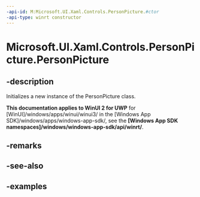 ```yaml
---
-api-id: M:Microsoft.UI.Xaml.Controls.PersonPicture.#ctor
-api-type: winrt constructor
---
```

<!-- Method syntax.
public PersonPicture.PersonPicture()
-->

# Microsoft.UI.Xaml.Controls.PersonPicture.PersonPicture


## -description

Initializes a new instance of the PersonPicture class.


**This documentation applies to WinUI 2 for UWP** for [WinUI]/windows/apps/winui/winui3/ in the [Windows App SDK]/windows/apps/windows-app-sdk/, see the **[Windows App SDK namespaces]/windows/windows-app-sdk/api/winrt/**.

## -remarks


## -see-also


## -examples


